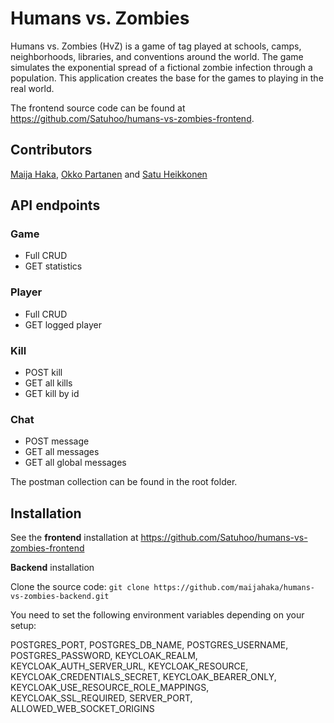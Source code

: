 # Humans vs. Zombies

Humans vs. Zombies (HvZ) is a game of tag played at schools, camps, neighborhoods, libraries, and conventions around the world. The game simulates the exponential spread of a fictional zombie infection through a population. This application creates the base for the games to playing in the real world.

The frontend source code can be found at https://github.com/Satuhoo/humans-vs-zombies-frontend.

## Contributors

[Maija Haka](https://github.com/maijahaka), [Okko Partanen](https://github.com/okarp) and [Satu Heikkonen](https://github.com/Satuhoo)

## API endpoints

### Game
-	Full CRUD 
-	GET statistics

### Player
-	Full CRUD 
-	GET logged player

### Kill
-	POST kill
-	GET all kills
-	GET kill by id

### Chat
-	POST message
-	GET all messages
-	GET all global messages

The postman collection can be found in the root folder.


## Installation

See the **frontend** installation at https://github.com/Satuhoo/humans-vs-zombies-frontend

**Backend** installation

Clone the source code:
`git clone https://github.com/maijahaka/humans-vs-zombies-backend.git`

You need to set the following environment variables depending on your setup: 

POSTGRES_PORT, POSTGRES_DB_NAME, POSTGRES_USERNAME, POSTGRES_PASSWORD, KEYCLOAK_REALM, KEYCLOAK_AUTH_SERVER_URL, KEYCLOAK_RESOURCE, KEYCLOAK_CREDENTIALS_SECRET, KEYCLOAK_BEARER_ONLY, KEYCLOAK_USE_RESOURCE_ROLE_MAPPINGS, KEYCLOAK_SSL_REQUIRED, SERVER_PORT, ALLOWED_WEB_SOCKET_ORIGINS
